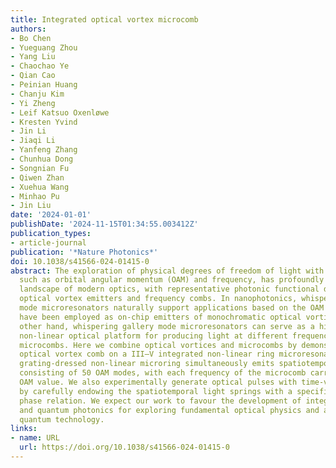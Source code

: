 ```yaml
---
title: Integrated optical vortex microcomb
authors:
- Bo Chen
- Yueguang Zhou
- Yang Liu
- Chaochao Ye
- Qian Cao
- Peinian Huang
- Chanju Kim
- Yi Zheng
- Leif Katsuo Oxenløwe
- Kresten Yvind
- Jin Li
- Jiaqi Li
- Yanfeng Zhang
- Chunhua Dong
- Songnian Fu
- Qiwen Zhan
- Xuehua Wang
- Minhao Pu
- Jin Liu
date: '2024-01-01'
publishDate: '2024-11-15T01:34:55.003412Z'
publication_types:
- article-journal
publication: '*Nature Photonics*'
doi: 10.1038/s41566-024-01415-0
abstract: The exploration of physical degrees of freedom of light with infinite dimensionality,
  such as orbital angular momentum (OAM) and frequency, has profoundly reshaped the
  landscape of modern optics, with representative photonic functional devices including
  optical vortex emitters and frequency combs. In nanophotonics, whispering gallery
  mode microresonators naturally support applications based on the OAM of light and
  have been employed as on-chip emitters of monochromatic optical vortices. On the
  other hand, whispering gallery mode microresonators can serve as a highly efficient
  non-linear optical platform for producing light at different frequencies, that is,
  microcombs. Here we combine optical vortices and microcombs by demonstrating an
  optical vortex comb on a III–V integrated non-linear ring microresonator. The angular
  grating-dressed non-linear microring simultaneously emits spatiotemporal light springs
  consisting of 50 OAM modes, with each frequency of the microcomb carrying a distinct
  OAM value. We also experimentally generate optical pulses with time-varying OAM
  by carefully endowing the spatiotemporal light springs with a specific intermodal
  phase relation. We expect our work to favour the development of integrated non-linear
  and quantum photonics for exploring fundamental optical physics and advancing photonic
  quantum technology.
links:
- name: URL
  url: https://doi.org/10.1038/s41566-024-01415-0
---
```

